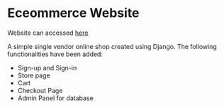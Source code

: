 # Eceommerce Website

Website can accessed [here](http://palash-ecom.herokuapp.com/login/?next=/)

A simple single vendor online shop created using Django. The following functionalities have been added:

- Sign-up and Sign-in
- Store page
- Cart
- Checkout Page
- Admin Panel for database

